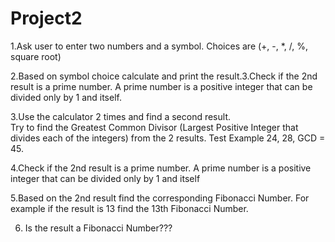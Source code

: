# Project2

1.Ask user to enter two numbers and a symbol. Choices are (+, -, *, /, %, square root)

2.Based on symbol choice calculate and print the result.3.Check if the 2nd result is a prime number. 
  A prime number is a positive integer that can be divided only by 1 and itself.
 
3.Use  the  calculator  2  times  and  find  a  second  result.  
Try  to  find  the  Greatest  Common  Divisor  (Largest Positive Integer that divides each of the integers) from the 2 results. 
Test Example 24, 28, GCD = 45.

4.Check if the 2nd result is a prime number. A prime number is a positive integer that can be divided only by 1 and itself

5.Based on the 2nd result find the corresponding Fibonacci Number.
  For example if the result is 13 find the 13th Fibonacci Number.
  
6. Is the result a Fibonacci Number???
